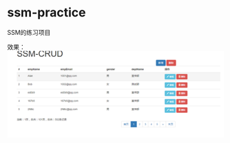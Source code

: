 # ssm-practice
SSM的练习项目

效果：
 ![image](https://github.com/jiangbei01/ssm-practice/blob/master/6.png)
